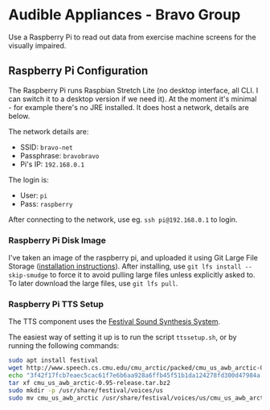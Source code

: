 # Audible Appliances - Bravo Group

Use a Raspberry Pi to read out data from exercise machine screens for the visually impaired.

## Raspberry Pi Configuration

The Raspberry Pi runs Raspbian Stretch Lite (no desktop interface, all CLI. I can switch it to a desktop version if we need it). At the moment it's minimal - for example there's no JRE installed. It does host a network, details are below.

The network details are:

- SSID: `bravo-net`
- Passphrase: `bravobravo`
- Pi's IP: `192.168.0.1`

The login is:

- User: `pi`
- Pass: `raspberry`

After connecting to the network, use eg. `ssh pi@192.168.0.1` to login.

### Raspberry Pi Disk Image

I've taken an image of the raspberry pi, and uploaded it using Git Large File Storage ([installation instructions](https://github.com/git-lfs/git-lfs/wiki/Installation)). After installing, use `git lfs install --skip-smudge` to force it to avoid pulling large files unless explicitly asked to.
To later download the large files, use `git lfs pull`.

### Raspberry Pi TTS Setup

The TTS component uses the [Festival Sound Synthesis System](http://www.cstr.ed.ac.uk/projects/festival/).

The easiest way of setting it up is to run the script `ttssetup.sh`, or by running the following commands:

```bash
sudo apt install festival
wget http://www.speech.cs.cmu.edu/cmu_arctic/packed/cmu_us_awb_arctic-0.95-release.tar.bz2
echo "3f42f17fcb7eaec5cac61f7e6b6aa928a6ffb45f51b1da124278fd300d47984a  cmu_us_awb_arctic-0.95-release.tar.bz2" | sha256sum -c -
tar xf cmu_us_awb_arctic-0.95-release.tar.bz2
sudo mkdir -p /usr/share/festival/voices/us
sudo mv cmu_us_awb_arctic /usr/share/festival/voices/us/cmu_us_awb_arctic_clunits
```